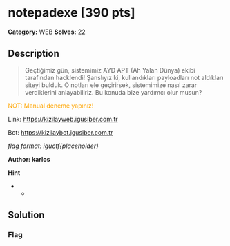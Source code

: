 # notepadexe [390 pts]

**Category:** WEB
**Solves:** 22

## Description
>Geçtiğimiz gün, sistemimiz AYD APT (Ah Yalan Dünya) ekibi tarafından hacklendi! Şanslıyız ki, kullandıkları payloadları not aldıkları siteyi bulduk. O notları ele geçirirsek, sistemimize nasıl zarar verdiklerini anlayabiliriz. Bu konuda bize yardımcı olur musun?

<p style="color: orange;">NOT: Manual deneme yapınız!</p>

Link: https://kizilayweb.igusiber.com.tr

Bot: https://kizilaybot.igusiber.com.tr

*flag format: iguctf{placeholder}*

**Author: karlos**

**Hint**
* -

## Solution

### Flag

